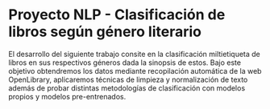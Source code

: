# Proyecto NLP - Clasificación de libros según género literario

El desarrollo del siguiente trabajo consite en la clasificación miltietiqueta de libros en sus respectivos géneros dada la sinopsis de estos. Bajo este objetivo obtendremos los datos mediante recopilación automática de la web OpenLibrary, aplicaremos técnicas de limpieza y normalización de texto además de probar distintas metodologías de clasificación con modelos propios y modelos pre-entrenados.

